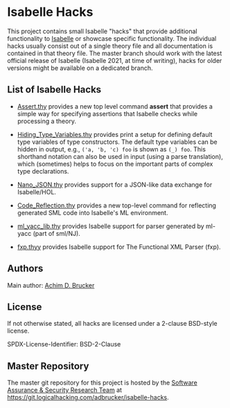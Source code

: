 # Isabelle Hacks

This project contains small Isabelle "hacks" that provide additional 
functionality to [Isabelle](https://isabelle.in.tum.de) or showcase
specific functionality. The individual hacks usually consist out of 
a single theory file and all documentation is contained in that 
theory file. The master branch should work with the latest official 
release of Isabelle (Isabelle 2021, at time of writing), hacks for 
older versions might be available on a dedicated branch.

## List of Isabelle Hacks

* [Assert.thy](Assert.thy) provides a new top level command **assert**
  that provides a simple way for specifying assertions that Isabelle
  checks while processing a theory.

* [Hiding_Type_Variables.thy](Hiding_Type_Variables.thy) provides
  print a setup for defining default type variables of type
  constructors. The default type variables can be hidden in output,
  e.g., `('a, 'b, 'c) foo` is shown as `(_) foo`. This shorthand
  notation can also be used in input (using a parse translation),
  which (sometimes) helps to focus on the important parts of complex
  type declarations.

* [Nano_JSON.thy](Nano_JSON.thy) provides support for a JSON-like 
  data exchange for Isabelle/HOL.

* [Code_Reflection.thy](Code_Reflection.thy) provides a new top-level 
  command for reflecting generated SML code into Isabelle's ML 
  environment.

* [ml_yacc_lib.thy](ml_yacc_lib.thy) provides Isabelle support for parser 
  generated by ml-yacc (part of sml/NJ).

* [fxp.thyy](fxp.thyy) provides Isabelle support for The Functional XML
  Parser (fxp).

## Authors

Main author: [Achim D. Brucker](http://www.brucker.ch/)

## License

If not otherwise stated, all hacks are licensed under a 2-clause 
BSD-style license.

SPDX-License-Identifier: BSD-2-Clause

## Master Repository

The master git repository for this project is hosted by the [Software
Assurance & Security Research Team](https://logicalhacking.com) at
<https://git.logicalhacking.com/adbrucker/isabelle-hacks>.

